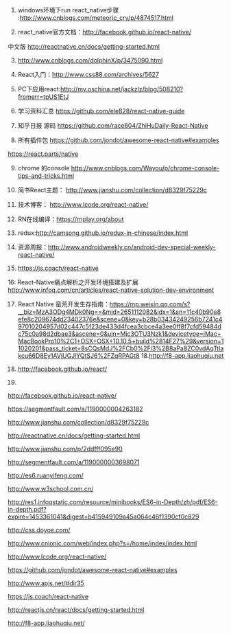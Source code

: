 
1. windows环境下run react_native步骤 :http://www.cnblogs.com/meteoric_cry/p/4874517.html

2. react_native官方文档：http://facebook.github.io/react-native/
 
中文版 http://reactnative.cn/docs/getting-started.html

3. http://www.cnblogs.com/dolphinX/p/3475090.html

4. React入门：http://www.css88.com/archives/5627

5. PC下应用react:http://my.oschina.net/jackzlz/blog/508210?fromerr=tpUS1EtJ

6. 学习资料汇总
https://github.com/ele828/react-native-guide

7. 知乎日报 源码
https://github.com/race604/ZhiHuDaily-React-Native

8. 所有插件包
https://github.com/jondot/awesome-react-native#examples

https://react.parts/native

9. chrome 的console
http://www.cnblogs.com/Wayou/p/chrome-console-tips-and-tricks.html
 
10. 简书React主题： http://www.jianshu.com/collection/d8329f75229c
 
11. 技术博客： http://www.lcode.org/react-native/
 
12. RN在线编译：https://rnplay.org/about
 
13. redux:http://camsong.github.io/redux-in-chinese/index.html
 
14. 资源周报：http://www.androidweekly.cn/android-dev-special-weekly-react-native/
 
15. https://js.coach/react-native
 
16: React-Native痛点解析之开发环境搭建及扩展
  http://www.infoq.com/cn/articles/react-native-solution-dev-environment
 
17. React Native 蛮荒开发生存指南：https://mp.weixin.qq.com/s?__biz=MzA3ODg4MDk0Ng==&mid=2651112082&idx=1&sn=11c40b90e8efe8c209674dd23402376e&scene=0&key=b28b03434249256b7241c497010204957d02c447c5f23de433d4fcea3cbce4a3ee0ff8f7cfd59484dc75c0a98d2dbae3&ascene=0&uin=Mjc3OTU3Nzk1&devicetype=iMac+MacBookPro10%2C1+OSX+OSX+10.10.5+build%2814F27%29&version=11020201&pass_ticket=8sCQsMdJ%2FCb0%2Fi3%2B8aPa8ZC0vdAqTtIakcu66D8Ey1AVjUGJlYQtSJ6%2FZqRPAGt8
18.http://f8-app.liaohuqiu.net

19. http://facebook.github.io/react/
20. 
http://facebook.github.io/react-native/

https://segmentfault.com/a/1190000004263182

http://www.jianshu.com/collection/d8329f75229c

http://reactnative.cn/docs/getting-started.html

http://www.jianshu.com/p/2ddfff095e90

http://segmentfault.com/a/1190000003698071

http://es6.ruanyifeng.com/

http://www.w3school.com.cn/

http://res1.infoqstatic.com/resource/minibooks/ES6-in-Depth/zh/pdf/ES6-in-depth.pdf?expire=1453361041&digest=b415949109a45a064c46f1390cf0c829

http://css.doyoe.com/

http://www.cnionic.com/web/index.php?s=/home/index/index.html

http://www.lcode.org/react-native/

https://github.com/jondot/awesome-react-native#examples

http://www.apjs.net/#dir35

https://js.coach/react-native

http://reactjs.cn/react/docs/getting-started.html

http://f8-app.liaohuqiu.net/












